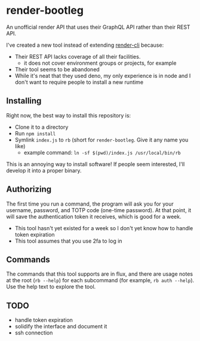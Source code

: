 # render-bootleg

An unofficial render API that uses their GraphQL API rather than their REST API.

I've created a new tool instead of extending [render-cli](https://github.com/render-oss/render-cli) because:

- Their REST API lacks coverage of all their facilities.
    - it does not cover environment groups or projects, for example
- Their tool seems to be abandoned
- While it's neat that they used deno, my only experience is in node and I don't want to require people to install a new runtime

## Installing

Right now, the best way to install this repository is:

- Clone it to a directory
- Run `npm install`
- Symlink `index.js` to `rb` (short for `render-bootleg`. Give it any name you like)
  - example command: `ln -sf $(pwd)/index.js /usr/local/bin/rb`

This is an annoying way to install software! If people seem interested, I'll develop it into a proper binary.

## Authorizing

The first time you run a command, the program will ask you for your username, password, and TOTP code (one-time password). At that point, it will save the authentication token it receives, which is good for a week.

- This tool hasn't yet existed for a week so I don't yet know how to handle token expiration
- This tool assumes that you use 2fa to log in

## Commands

The commands that this tool supports are in flux, and there are usage notes at the root (`rb --help`) for each subcommand (for example, `rb auth --help`). Use the help text to explore the tool.

## TODO

- handle token expiration
- solidify the interface and document it
- ssh connection
